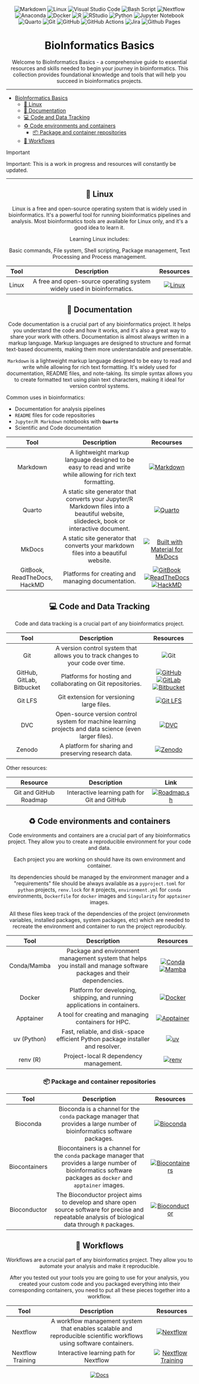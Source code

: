 <div align="center">

![Markdown](https://img.shields.io/badge/markdown-%23000000.svg?style=for-the-badge&logo=markdown&logoColor=white)
![Linux](https://img.shields.io/badge/Linux-FCC624?style=for-the-badge&logo=linux&logoColor=black)
![Visual Studio Code](https://img.shields.io/badge/Visual%20Studio%20Code-0078d7.svg?style=for-the-badge&logo=visual-studio-code&logoColor=white)
![Bash Script](https://img.shields.io/badge/bash_script-%23121011.svg?style=for-the-badge&logo=gnu-bash&logoColor=white)
![Nextflow](https://img.shields.io/badge/nextflow-%23008B8B.svg?style=for-the-badge&logo=nextflow&logoColor=white)
![Anaconda](https://img.shields.io/badge/Anaconda-%2344A833.svg?style=for-the-badge&logo=anaconda&logoColor=white)
![Docker](https://img.shields.io/badge/docker-%230db7ed.svg?style=for-the-badge&logo=docker&logoColor=white)
![R](https://img.shields.io/badge/r-%23276DC3.svg?style=for-the-badge&logo=r&logoColor=white)
![RStudio](https://img.shields.io/badge/RStudio-4285F4?style=for-the-badge&logo=rstudio&logoColor=white)
![Python](https://img.shields.io/badge/python-3670A0?style=for-the-badge&logo=python&logoColor=ffdd54)
![Jupyter Notebook](https://img.shields.io/badge/jupyter-%23FA0F00.svg?style=for-the-badge&logo=jupyter&logoColor=white)
![Quarto](https://img.shields.io/badge/Quarto-000000?style=for-the-badge&logo=Quarto&logoColor=white)
![Git](https://img.shields.io/badge/git-%23F05033.svg?style=for-the-badge&logo=git&logoColor=white)
![GitHub](https://img.shields.io/badge/github-%23121011.svg?style=for-the-badge&logo=github&logoColor=white)
![GitHub Actions](https://img.shields.io/badge/github%20actions-%232671E5.svg?style=for-the-badge&logo=githubactions&logoColor=white)
![Jira](https://img.shields.io/badge/jira-%230A0FFF.svg?style=for-the-badge&logo=jira&logoColor=white)
![Github Pages](https://img.shields.io/badge/github%20pages-121013?style=for-the-badge&logo=github&logoColor=white)

</div>

# <div align="center">BioInformatics Basics</div>

<div align="center">Welcome to BioInformatics Basics - a comprehensive guide to essential resources and skills needed to begin your journey in bioinformatics. This collection provides foundational knowledge and tools that will help you succeed in bioinformatics projects.</div>

---

- [BioInformatics Basics](#bioinformatics-basics)
  - [🐧 Linux](#-linux)
  - [📓 Documentation](#-documentation)
  - [💻 Code and Data Tracking](#-code-and-data-tracking)
  - [ ♻️ Code environments and containers](#-️-code-environments-and-containers)
    - [ 📦 Package and container repositories](#--package-and-container-repositories)
  - [ 🤖 Workflows](#--workflows)

> [!IMPORTANT]
> Important: This is a work in progress and resources will constantly be updated.

---

## <div align="center">🐧 Linux</div>

<div align="center">

Linux is a free and open-source operating system that is widely used in bioinformatics. It's a powerful tool for running bioinformatics pipelines and analysis. Most bioinformatics tools are available for Linux only, and it's a good idea to learn it.

Learning Linux includes:

Basic commands, File system, Shell scripting, Package management, Text Processing and Process management.

| Tool | Description | Resources |
|:------:|:-------------:|:-----------:|
| Linux | A free and open-source operating system widely used in bioinformatics. | [![Linux](https://img.shields.io/badge/Linux-FCC624?style=for-the-badge&logo=linux&logoColor=black)](https://roadmap.sh/linux) |


</div>

## <div align="center">📓 Documentation</div>

<div align="center">

Code documentation is a crucial part of any bioinformatics project. It helps you understand the code and how it works, and it's also a great way to share your work with others. Documentation is almost always written in a markup language. Markup languages are designed to structure and format text-based documents, making them more understandable and presentable.

`Markdown` is a lightweight markup language designed to be easy to read and write while allowing for rich text formatting. It's widely used for documentation, README files, and note-taking. Its simple syntax allows you to create formatted text using plain text characters, making it ideal for version control systems.
</div>

Common uses in bioinformatics:

- Documentation for analysis pipelines
- `README` files for code repositories
- `Jupyter`/`R Markdown` notebooks with **`Quarto`**
- Scientific and Code documentation
  
| Tool | Description | Recourses |
|:------:|:-------------:|:-----------:|
| Markdown | A lightweight markup language designed to be easy to read and write while allowing for rich text formatting. | [![Markdown](https://img.shields.io/badge/markdown-%23000000.svg?style=for-the-badge&logo=markdown&logoColor=white)](https://www.markdownguide.org/) |
| Quarto | A static site generator that converts your Jupyter/R Markdown files into a beautiful website, slidedeck, book or interactive document. | [![Quarto](https://img.shields.io/badge/Quarto-000000?style=for-the-badge&logo=Quarto&logoColor=white)](https://quarto.org/) |
| MkDocs | A static site generator that converts your markdown files into a beautiful website. | [![Built with Material for MkDocs](https://img.shields.io/badge/Material_for_MkDocs-526CFE?style=for-the-badge&logo=MaterialForMkDocs&logoColor=white)](https://squidfunk.github.io/mkdocs-material/)  |
| GitBook, ReadTheDocs, HackMD | Platforms for creating and managing documentation. | [![GitBook](https://img.shields.io/badge/GitBook-%23000000.svg?style=for-the-badge&logo=gitbook&logoColor=white)](https://www.gitbook.com/) [![ReadTheDocs](https://img.shields.io/badge/Readthedocs-%23000000.svg?style=for-the-badge&logo=readthedocs&logoColor=white)](https://about.readthedocs.com/?ref=app.readthedocs.com) [![HackMD](https://img.shields.io/badge/HackMD-%23000000.svg?style=for-the-badge&logo=hackmd&logoColor=white)](https://hackmd.io/) |

## <div align="center">💻 Code and Data Tracking</div>

<div align="center">

Code and data tracking is a crucial part of any bioinformatics project. 

| Tool | Description | Resources |
|:------:|:-------------:|:-----------:|
| Git | A version control system that allows you to track changes to your code over time. | ![Git](https://img.shields.io/badge/git-%23F05033.svg?style=for-the-badge&logo=git&logoColor=white) |
| GitHub, GitLab, Bitbucket | Platforms for hosting and collaborating on Git repositories. | [![GitHub](https://img.shields.io/badge/github-%23121011.svg?style=for-the-badge&logo=github&logoColor=white)](https://github.com) [![GitLab](https://img.shields.io/badge/gitlab-%23181717.svg?style=for-the-badge&logo=gitlab&logoColor=white)](https://gitlab.com) [![Bitbucket](https://img.shields.io/badge/bitbucket-%230047B3.svg?style=for-the-badge&logo=bitbucket&logoColor=white)](https://bitbucket.org) |
| Git LFS | Git extension for versioning large files. | [![Git LFS](https://img.shields.io/badge/Git%20LFS-F64935?style=for-the-badge&logo=git&logoColor=white)](https://git-lfs.com) |
| DVC | Open-source version control system for machine learning projects and data science (even larger files). | [![DVC](https://img.shields.io/badge/DVC-945DD6?style=for-the-badge&logo=dvc&logoColor=white)](https://dvc.org) |
| Zenodo | A platform for sharing and preserving research data. | [![Zenodo](https://img.shields.io/badge/Zenodo-%23000000.svg?style=for-the-badge&logo=zenodo&logoColor=white)](https://zenodo.org) |

</div>

Other resources:

| Resource | Description | Link |
|:------:|:-------------:|:-----------:|
| Git and GitHub Roadmap | Interactive learning path for Git and GitHub | [![Roadmap.sh](https://img.shields.io/badge/Roadmap-000000?style=for-the-badge&logo=roadmap-sh&logoColor=white)](https://roadmap.sh/git-github) |

## <div align="center"> ♻️ Code environments and containers</div>

<div align="center">

Code environments and containers are a crucial part of any bioinformatics project. They allow you to create a reproducible environment for your code and data.

Each project you are working on should have its own environment and container. 

Its dependencies should be managed by the environment manager and a "requirements" file should be always available as a `pyproject.toml` for `python` projects, `renv.lock` for `R` projects, `environment.yml` for `conda` environments, `Dockerfile` for `docker` images and `Singularity` for `apptainer` images.

All these files keep track of the dependencies of the project (environmetn variables, installed packages, system packages, etc) which are needed to recreate the environment and container to run the project reproducibly.

</div>

| Tool | Description | Resources |
|:------:|:-------------:|:-----------:|
| Conda/Mamba | Package and environment management system that helps you install and manage software packages and their dependencies. | [![Conda](https://img.shields.io/badge/conda-%2344A833.svg?style=for-the-badge&logo=anaconda&logoColor=white)](https://docs.conda.io/en/latest/) [![Mamba](https://img.shields.io/badge/Mamba-2C5BB4.svg?style=for-the-badge&logo=anaconda&logoColor=white)](https://mamba.readthedocs.io/en/latest/) |
| Docker | Platform for developing, shipping, and running applications in containers. | [![Docker](https://img.shields.io/badge/docker-%230db7ed.svg?style=for-the-badge&logo=docker&logoColor=white)](https://www.docker.com/) |
| Apptainer | A tool for creating and managing containers for HPC. | [![Apptainer](https://img.shields.io/badge/Apptainer-2C5BB4.svg?style=for-the-badge&logo=singularity&logoColor=white)](https://apptainer.org/) |
| uv (Python) | Fast, reliable, and disk-space efficient Python package installer and resolver. | [![uv](https://img.shields.io/badge/uv-%23FFD43B.svg?style=for-the-badge&logo=python&logoColor=blue)](https://docs.astral.sh/uv/) |
| renv (R) | Project-local R dependency management. | [![renv](https://img.shields.io/badge/renv-%23276DC3.svg?style=for-the-badge&logo=r&logoColor=white)](https://rstudio.github.io/renv/) |

### <div align="center"> 📦 Package and container repositories</div>

| Tool | Description | Resources |
|:------:|:-------------:|:-----------:|
| Bioconda | Bioconda is a channel for the `conda` package manager that provides a large number of bioinformatics software packages. | [![Bioconda](https://img.shields.io/badge/Bioconda-276DC3.svg?style=for-the-badge&logo=anaconda&logoColor=white)](https://bioconda.github.io/) |
| Biocontainers | Biocontainers is a channel for the `conda` package manager that provides a large number of bioinformatics software packages as `docker` and `apptainer` images. | [![Biocontainers](https://img.shields.io/badge/Biocontainers-0db7ed.svg?style=for-the-badge&logo=docker&logoColor=white)](https://biocontainers.pro/) |
| Bioconductor |  The Bioconductor project aims to develop and share open source software for precise and repeatable analysis of biological data through `R` packages. | [![Bioconductor](https://img.shields.io/badge/Bioconductor-276DC3.svg?style=for-the-badge&logo=r&logoColor=white)](https://bioconductor.org/) |


## <div align="center"> 🤖 Workflows</div>

<div align="center">

Workflows are a crucial part of any bioinformatics project. They allow you to automate your analysis and make it reproducible.

After you tested out your tools you are going to use for your analysis, you created your custom code and you packaged everything into their corresponding containers, you need to put all these pieces together into a workflow.

</div>

| Tool | Description | Resources |
|:------:|:-------------:|:-----------:|
| Nextflow | A workflow management system that enables scalable and reproducible scientific workflows using software containers. | [![Nextflow](https://img.shields.io/badge/nextflow-%23008B8B.svg?style=for-the-badge&logo=nextflow&logoColor=white)](https://www.nextflow.io/) |
| Nextflow Training | Interactive learning path for Nextflow | [![Nextflow Training](https://img.shields.io/badge/Nextflow_Training-%23008B8B.svg?style=for-the-badge&logo=nextflow&logoColor=white)](https://training.nextflow.io/latest/) |

<div align="center">

[![Docs](https://img.shields.io/badge/DOCS-MORE_ON_NEXTFLOW-%23008B8B.svg?style=for-the-badge&logo=nextflow&logoColor=white)](docs/nextflow.md)

</div>